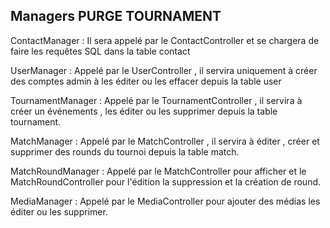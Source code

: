 ## Managers PURGE TOURNAMENT

ContactManager : Il sera appelé par le ContactController et se chargera de faire les requêtes SQL dans la table contact

UserManager : Appelé par le UserController , il servira uniquement à créer des comptes admin à les éditer ou les effacer depuis la table user

TournamentManager : Appelé par le TournamentController , il servira à 
créer un événements , les éditer ou les supprimer depuis la table tournament.

MatchManager : Appelé par le MatchController , il servira à éditer , créer et supprimer des rounds du tournoi depuis la table match.

MatchRoundManager : Appelé par le MatchController pour afficher et le MatchRoundController pour l'édition la suppression et la création de round.

MediaManager : Appelé par le MediaController pour ajouter des médias les éditer ou les supprimer.
